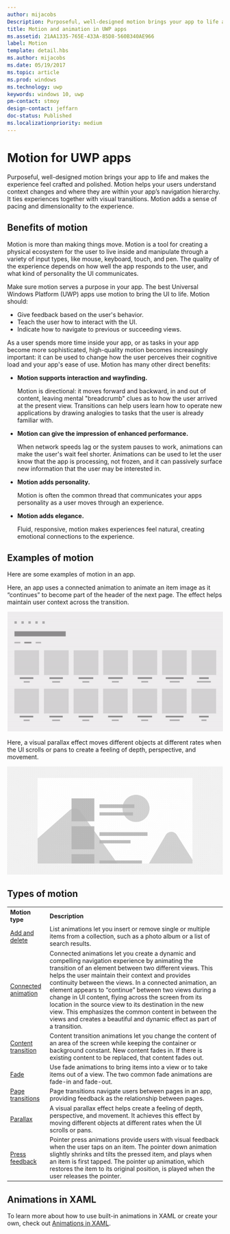 ```yaml
---
author: mijacobs
Description: Purposeful, well-designed motion brings your app to life and makes the experience feel crafted and polished. Help users understand context changes, and tie experiences together with visual transitions.
title: Motion and animation in UWP apps
ms.assetid: 21AA1335-765E-433A-85D8-560B340AE966
label: Motion
template: detail.hbs
ms.author: mijacobs
ms.date: 05/19/2017
ms.topic: article
ms.prod: windows
ms.technology: uwp
keywords: windows 10, uwp
pm-contact: stmoy
design-contact: jeffarn
doc-status: Published
ms.localizationpriority: medium
---
```


# Motion for UWP apps

Purposeful, well-designed motion brings your app to life and makes the experience feel crafted and polished. Motion helps your users understand context changes and where they are within your app’s navigation hierarchy. It ties experiences together with visual transitions. Motion adds a sense of pacing and dimensionality to the experience.

## Benefits of motion

Motion is more than making things move. Motion is a tool for creating a physical ecosystem for the user to live inside and manipulate through a variety of input types, like mouse, keyboard, touch, and pen. The quality of the experience depends on how well the app responds to the user, and what kind of personality the UI communicates.

Make sure motion serves a purpose in your app. The best Universal Windows Platform (UWP) apps use motion to bring the UI to life. Motion should:

- Give feedback based on the user's behavior.
- Teach the user how to interact with the UI.
- Indicate how to navigate to previous or succeeding views.

As a user spends more time inside your app, or as tasks in your app become more sophisticated, high-quality motion becomes increasingly important: it can be used to change how the user perceives their cognitive load and your app's ease of use. Motion has many other direct benefits:

- **Motion supports interaction and wayfinding.**

    Motion is directional: it moves forward and backward, in and out of content, leaving mental "breadcrumb" clues as to how the user arrived at the present view. Transitions can help users learn how to operate new applications by drawing analogies to tasks that the user is already familiar with.

- **Motion can give the impression of enhanced performance.**

    When network speeds lag or the system pauses to work, animations can make the user's wait feel shorter. Animations can be used to let the user know that the app is processing, not frozen, and it can passively surface new information that the user may be interested in.

- **Motion adds personality.**

    Motion is often the common thread that communicates your apps personality as a user moves through an experience.

- **Motion adds elegance.**

    Fluid, responsive, motion makes experiences feel natural, creating emotional connections to the experience.

## Examples of motion

Here are some examples of motion in an app.

Here, an app uses a connected animation to animate an item image as it “continues” to become part of the header of the next page. The effect helps maintain user context across the transition.

![Connected Animation](images/connected-animations/example.gif)

Here, a visual parallax effect moves different objects at different rates when the UI scrolls or pans to create a feeling of depth, perspective, and movement.

![An example of parallax with a list and background image](images/_Parallax_v2.gif)


## Types of motion

<table>
    <tr>
        <th align="left">Motion type</th>
        <th align="left">Description</th>
    </tr>
    <tr>
        <td><a href="motion-list.md">Add and delete</a>
        </td>
        <td>List animations let you insert or remove single or multiple items from a collection, such as a photo album or a list of search results.
        </td>
    </tr>
    <tr>
        <td><a href="connected-animation.md">Connected animation</a>
        </td>
        <td>Connected animations let you create a dynamic and compelling navigation experience by animating the transition of an element between two different views. This helps the user maintain their context and provides continuity between the views. In a connected animation, an element appears to “continue” between two views during a change in UI content, flying across the screen from its location in the source view to its destination in the new view. This emphasizes the common content in between the views and creates a beautiful and dynamic effect as part of a transition. 
        </td>
    </tr>
    <tr>
        <td><a href="content-transition-animations.md">Content transition</a>
        </td>
        <td>Content transition animations let you change the content of an area of the screen while keeping the container or background constant. New content fades in. If there is existing content to be replaced, that content fades out.
        </td>
    </tr>
    <tr>
        <td><a href="motion-fade.md">Fade</a>
        </td>
        <td>Use fade animations to bring items into a view or to take items out of a view. The two common fade animations are fade-in and fade-out.
        </td>
    </tr>
    <tr>
        <td><a href="page-transitions.md">Page transitions</a>
        </td>
        <td>Page transitions navigate users between pages in an app, providing feedback as the relationship between pages.
        </td>
    </tr>
    <tr>
        <td><a href="parallax.md">Parallax</a>
        </td>
        <td>A visual parallax effect helps create a feeling of depth, perspective, and movement. It achieves this effect by moving different objects at different rates when the UI scrolls or pans.
        </td>
    </tr> 
    <tr>
        <td><a href="motion-pointer.md">Press feedback</a>
        </td>
        <td>Pointer press animations provide users with visual feedback when the user taps on an item. The pointer down animation slightly shrinks and tilts the pressed item, and plays when an item is first tapped. The pointer up animation, which restores the item to its original position, is played when the user releases the pointer.
        </td>
    </tr>
</table>

## Animations in XAML

To learn more about how to use built-in animations in XAML or create your own, check out [Animations in XAML](xaml-animation.md). 